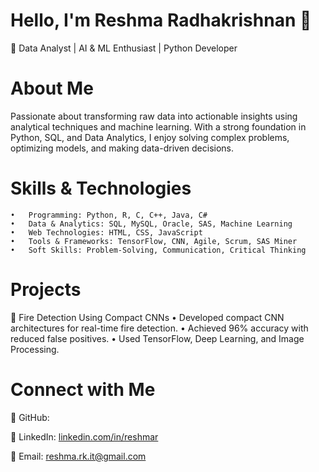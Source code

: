 # Hello, I'm Reshma Radhakrishnan 👋

🔹 Data Analyst | AI & ML Enthusiast | Python Developer

# About Me

Passionate about transforming raw data into actionable insights using analytical techniques and machine learning. With a strong foundation in Python, SQL, and Data Analytics, I enjoy solving complex problems, optimizing models, and making data-driven decisions.

# Skills & Technologies

	•	Programming: Python, R, C, C++, Java, C#
	•	Data & Analytics: SQL, MySQL, Oracle, SAS, Machine Learning
	•	Web Technologies: HTML, CSS, JavaScript
	•	Tools & Frameworks: TensorFlow, CNN, Agile, Scrum, SAS Miner
	•	Soft Skills: Problem-Solving, Communication, Critical Thinking

# Projects

📌 Fire Detection Using Compact CNNs
	•	Developed compact CNN architectures for real-time fire detection.
	•	Achieved 96% accuracy with reduced false positives.
	•	Used TensorFlow, Deep Learning, and Image Processing.

# Connect with Me

🔗 GitHub:  

🔗 LinkedIn:  [linkedin.com/in/reshmar](http://linkedin.com/in/reshma-radhakrishnan-aa2781243)

📧 Email: reshma.rk.it@gmail.com

